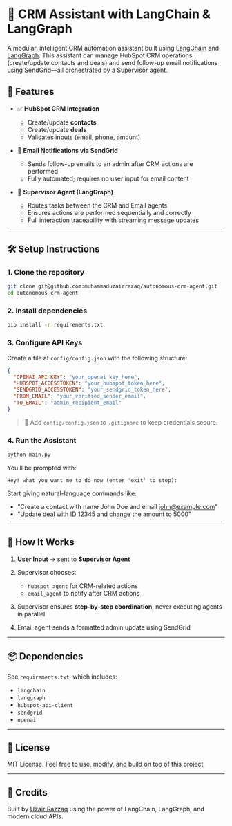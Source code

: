 # 🧠 CRM Assistant with LangChain & LangGraph

A modular, intelligent CRM automation assistant built using [LangChain](https://www.langchain.com/) and [LangGraph](https://www.langgraph.dev/). This assistant can manage HubSpot CRM operations (create/update contacts and deals) and send follow-up email notifications using SendGrid—all orchestrated by a Supervisor agent.

## 🚀 Features

- ✅ **HubSpot CRM Integration**
  - Create/update **contacts**
  - Create/update **deals**
  - Validates inputs (email, phone, amount)
  
- 📧 **Email Notifications via SendGrid**
  - Sends follow-up emails to an admin after CRM actions are performed
  - Fully automated; requires no user input for email content

- 🤖 **Supervisor Agent (LangGraph)**
  - Routes tasks between the CRM and Email agents
  - Ensures actions are performed sequentially and correctly
  - Full interaction traceability with streaming message updates

---

## 🛠️ Setup Instructions

### 1. Clone the repository

```bash
git clone git@github.com:muhammaduzairrazaq/autonomous-crm-agent.git
cd autonomous-crm-agent
````

### 2. Install dependencies

```bash
pip install -r requirements.txt
```

### 3. Configure API Keys

Create a file at `config/config.json` with the following structure:

```json
{
  "OPENAI_API_KEY": "your_openai_key_here",
  "HUBSPOT_ACCESSTOKEN": "your_hubspot_token_here",
  "SENDGRID_ACCESSTOKEN": "your_sendgrid_token_here",
  "FROM_EMAIL": "your_verified_sender_email",
  "TO_EMAIL": "admin_recipient_email"
}
```

> 🔐 Add `config/config.json` to `.gitignore` to keep credentials secure.

### 4. Run the Assistant

```bash
python main.py
```

You’ll be prompted with:

```
Hey! what you want me to do now (enter 'exit' to stop):
```

Start giving natural-language commands like:

* "Create a contact with name John Doe and email [john@example.com](mailto:john@example.com)"
* "Update deal with ID 12345 and change the amount to 5000"

---

## 🧠 How It Works

1. **User Input** → sent to **Supervisor Agent**
2. Supervisor chooses:

   * `hubspot_agent` for CRM-related actions
   * `email_agent` to notify after CRM actions
3. Supervisor ensures **step-by-step coordination**, never executing agents in parallel
4. Email agent sends a formatted admin update using SendGrid

---

## 📦 Dependencies

See `requirements.txt`, which includes:

* `langchain`
* `langgraph`
* `hubspot-api-client`
* `sendgrid`
* `openai`

---

## 📄 License

MIT License. Feel free to use, modify, and build on top of this project.

---

## 🙌 Credits

Built by [Uzair Razzaq](mailto:muhammaduzairrazaq@gmail.com) using the power of LangChain, LangGraph, and modern cloud APIs.
